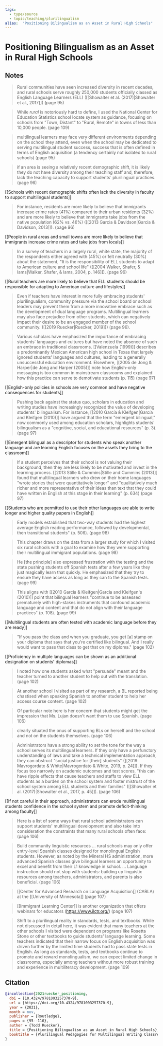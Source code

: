 ```yaml
---
tags:
  - type/source
  - topic/teaching/plurilingualism
alias:  "Positioning Bilingualism as an Asset in Rural High Schools"
---
```

# Positioning Bilingualism as an Asset in Rural High Schools

## Notes
> Rural communities have seen increased diversity in recent decades, and rural schools serve roughly 250,000 students officially classed as English Language Learners (ELL) ([[Showalter et al. (2017)|Showalter et al., 2017]]) (page 95)

> While *rural* is notoriously hard to define, I used the National Center for Education Statistics school locate system as guidance, focusing on schools from "Town, Distant" to "Rural, Remote" in towns of less than 10,000 people. (page 109)

> multilingual learners may face very different environments depending on the school they attend, even when the school may be dedicated to serving multilingual student success, success that is often defined in terms of English acquisition (a tendency certainly not isolated to rural schools) (page 95)

> if an area is seeing a relatively recent demographic shift, it is likely they do not have diversity among their teaching staff and, therefore, lack the teaching capacity to support students' plurilingual practices. (page 96)

[[Schools with recent demographic shifts often lack the diversity in faculty to support multilingual students]]

> For instance, residents are more likely to believe that immigrants increase crime rates (41%) compared to their urban residents (32%) and are more likely to believe that immigrants take jobs from the native population (62% vs. 46%) ([[2013 Garcia & Davidson|Garcia & Davidson, 2013]]). (page 96)

[[People in rural areas and small towns are more likely to believe that immigrants increase crime rates and take jobs from locals]]

> In a survey of teachers in a largely rural, white state, the majority of the respondents  either agreed with (45%) or felt neutrally (30%) about the statement, "It is the responsibility of ELL students to adapt to American culture and school life" ([[2004 Walker, Shafer, & Iams|Walker, Shafer, & Iams, 2004, p. 146]]). (page 96)

[[Rural teachers are more likely to believe that ELL students should be responsible for adapting to American culture and lifestyles]]

> Even if teachers have interest in more fully embracing students' plurilingualism, community pressure via the school board or school leaders may prevent them from a more innovative embrace such as the development of dual language programs. Multilingual learners may also face prejudice from other students, which can negatively impact their desire to be an engaged member of the school community. ([[2019 Ruecker|Ruecker, 2019]]) (page 96).

> Various scholars have emphasized the importance of embracing students' languages and cultures but have noted the absence of such an embrace in traditional classrooms. [[Valenzuela (1999)]] describes a predominantly Mexican American high school in Texas that largely ignored students' languages and cultures, leading to a generally unsuccessful education environment. Elsewhere, [[2005 de Jong & Harper|de Jong and Harper (2005)]] note how English-only messaging is too common in mainstream classrooms and explained how this practice can serve to demotivate students (p. 115) (page 97)

[[English-only policies in schools are very common and have negative consequences for students]]

> Pushing back against the status quo, scholars in education and writing studies have increasingly recognized the value of developing students' bilingualism. For instance, [[2010 García & Kleifgen|García and Kleifgen (2010)]] have argued that the term "emergent bilingual," now commonly used among education scholars, highlights students' bilingualism as a "cognitive, social, and educational resources" (p. 3). (page 97)

[[Emergent bilingual as a descriptor for students who speak another language and are learning English focuses on the assets they bring to the classroom]]

> If a student perceives that their school is not valuing their background, then they are less likely to be motivated and invest in the learning process. [[2013 Stille & Cummins|Stille and Cummins (2013)]] found that multilingual learners who drew on their home languages "wrote stories that were quantitatively longer" and "qualitatively much richer and more representative of their ideas than text that they could have written in English at this stage in their learning" (p. 634) (page 97)

[[Students who are permitted to use their other languages are able to write longer and higher quality papers in English]]

> Early models established that two-way students had the highest average English reading performance, followed by developmental, then transitional students" (p. 506). (page 98)

> This chapter draws on the data from a larger study for which I visited six rural schools with a goal to examine how they were supporting their multilingual immigrant populations. (page 98)

> He [the principle] also expressed frustration with the testing and the state pushing students off Spanish tests after a few years like they just magically learn that quickly. He emphasized that they try to ensure they have access as long as they can to the Spanish tests. (page 99)

> This aligns with [[2010 García & Kleifgen|García and Kleifgen's (2010)]] point that bilingual learners "continue to be assessed prematurely with high-stakes instruments that confound academic language and content and that do not align with their language practices" (p. 108). (page 99)

[[Multilingual students are often tested with academic language before they are ready]]

> "If you pass the class and when you graduate, you get [a] stamp on your diploma that says that you're certified like bilingual. And I really would want to pass that class to get that on my diploma." (page 102)

[[Proficiency in multiple languages can be shown as an additional designation on students' diplomas]]

> I noted how one students asked what "persuade" meant and the teacher turned to another student to help out with the translation. (page 102)

> At another school I visited as part of my research, a BL reported being chastised when speaking Spanish to another student to help her access course content. (page 102)

> Of particular note here is her concern that students might get the impression that Ms. Lujan doesn't want them to use Spanish. (page 106)

> clearly situated the onus of supporting BLs on herself and the school and not on the students themselves. (page 106)

> Administrators have a strong ability to set the tone for the way a school serves its multilingual learners. If they only have a perfunctory understanding of laws and take a technical implementation approach, they can obstruct "social justice for [their] students" ([[2019 Mavrogordato & White|Mavrogordato & White, 2019, p. 24]]). If they focus too narrowly on academic outcomes and test scores, "this can have ripple effects that cause teachers and staffs to view ELL students as a burden on the school system and foster mistrust of the school system among ELL students and their families" ([[Showalter et al. (2017)|Showalter et al., 2017, p. 45]]). (page 106)

[[If not careful in their approach, administrators can erode multilingual students confidence in the school system and promote deficit-thinking among faculty]]

> Here is a list of some ways that rural school administrators can support students' multilingual development and also take into consideration the constraints that many rural schools often face: (page 106)

> Build community linguistic resources ... rural schools may only offer entry-level Spanish classes designed for monolingual English students. However, as noted by the Mineral HS administration, more advanced Spanish classes give bilingual learners an opportunity to excel and benefit from their L1 knowledge in school. ... Language instruction should not stop with students: building up linguistic resources among teachers, administrators, and parents is also beneficial. (page 106)

> [[Center for Advanced Research on Language Acquisition]] (CARLA) at the [[University of Minnesota]] (page 107)

> [[Immigrant Learning Center]] is another organization that offers webinars for educators (<https://www.ilctr.org/>) (page 107)

> Shift to a plurilingual reality in standards, tests, and textbooks. While not discussed in detail here, it was evident that many teachers at the other schools I visited were dependent on programs like Rosetta Stone or other textbooks to guide students' language learning. Some teachers indicated that their narrow focus on English acquisition was driven further by the limited time students had to pass state tests in English. As long as standards, tests, and textbooks continue to promote and reward monolingualism, we can expect limited change in classrooms, especially among teachers without more robust training and experience in multiliteracy development. (page 109)
## Citation

```bibtex
@incollection{2021ruecker_positioning,
  doi = {10.4324/9781003257370-9},
  url = {https://doi.org/10.4324/9781003257370-9},
  year = {2021},
  month = nov,
  publisher = {Routledge},
  pages = {95--110},
  author = {Todd Ruecker},
  title = {Positioning Bilingualism as an Asset in Rural High Schools},
  booktitle = {Plurilingual Pedagogies for Multilingual Writing Classrooms}
}
```

